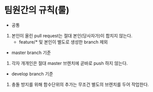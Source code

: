 팀원간의 규칙(룰)
===========
* 공통
1. 본인이 올린 pull request는 절대 본인(당사자가)이 합치지 않는다.
   - feature/* 및 본인이 별도로 생성한 branch 제외

* master branch 기준
1. 각자 개개인은 절대 master 브렌치에 곧바로 push 하지 않는다.

* develop branch 기준
1. 충돌 방지를 위해 함수단위의 추가는 무조건 별도의 브렌치를 두어 작업한다.

